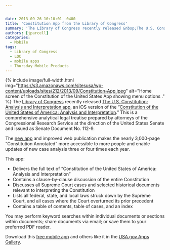 ```yaml
---


date: 2013-09-26 10:10:01 -0400
title: 'Constitution App from the Library of Congress'
summary: 'The Library of Congress recently released &nbsp;The U.S. Constitution\: Analysis and Interpretation app, an iOS version of the &amp;#8220;Constitution of the United States of America\: Analysis and Interpretation.&amp;#8221; This is a comprehensive analytical legal treatise prepared by attorneys of'
authors: [jparcell]
categories:
  - Mobile
tags:
  - Library of Congress
  - LOC
  - mobile apps
  - Thursday Mobile Products
---
```


{% include image/full-width.html img="https://s3.amazonaws.com/sitesusa/wp-content/uploads/sites/212/2013/09/Constitution-App.jpeg" alt="Home screen of the Constitution of the United States App showing menu options ." %}
The [Library of Congress](http://www.gov.gov/today/pr/2013/13-164.html) recently released  [The U.S. Constitution: Analysis and Interpretation app](http://apps.usa.gov/us-constitution-analysis-interpretation.shtml), an iOS version of the &#8220;[Constitution of the United States of America: Analysis and Interpretation](http://www.gpo.gov/help/about_the_constitution_of_the_united_states_of_america__analysis_and_interpretation_.htm).&#8221; This is a comprehensive analytical legal treatise prepared by attorneys of the Congressional Research Service at the direction of the United States Senate and issued as Senate Document No. 112-9.

The [new app](https://itunes.apple.com/us/app/u.s.-constitution-analysis/id692260032?mt=8) and improved web publication makes the nearly 3,000-page &#8220;Constitution Annotated&#8221; more accessible to more people and enable updates of new case analysis three or four times each year.

This app:

  * Delivers the full text of “Constitution of the United States of America: Analysis and Interpretation”
  * Contains a clause-by-clause discussion of the entire Constitution
  * Discusses all Supreme Court cases and selected historical documents relevant to interpreting the Constitution
  * Lists all federal, state, and local laws struck down by the Supreme Court, and all cases where the Court overturned its prior precedent
  * Contains a table of contents, table of cases, and an index

You may perform keyword searches within individual documents or sections within documents; share documents via email; or save them to your preferred PDF reader.

Download this [free mobile app](http://apps.usa.gov/us-constitution-analysis-interpretation.shtml) and others like it in the [USA.gov Apps Gallery](http://apps.usa.gov/).